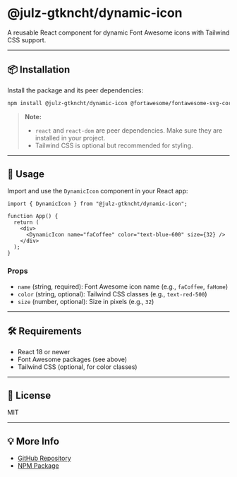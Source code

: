 # @julz-gtkncht/dynamic-icon

A reusable React component for dynamic Font Awesome icons with Tailwind CSS support.

---

## 📦 Installation

Install the package and its peer dependencies:

```bash
npm install @julz-gtkncht/dynamic-icon @fortawesome/fontawesome-svg-core @fortawesome/free-solid-svg-icons @fortawesome/react-fontawesome tailwindcss
```

> **Note:**
>
> - `react` and `react-dom` are peer dependencies. Make sure they are installed in your project.
> - Tailwind CSS is optional but recommended for styling.

---

## 🚀 Usage

Import and use the `DynamicIcon` component in your React app:

```tsx
import { DynamicIcon } from "@julz-gtkncht/dynamic-icon";

function App() {
  return (
    <div>
      <DynamicIcon name="faCoffee" color="text-blue-600" size={32} />
    </div>
  );
}
```

### Props

- `name` (string, required): Font Awesome icon name (e.g., `faCoffee`, `faHome`)
- `color` (string, optional): Tailwind CSS classes (e.g., `text-red-500`)
- `size` (number, optional): Size in pixels (e.g., `32`)

---

## 🛠️ Requirements

- React 18 or newer
- Font Awesome packages (see above)
- Tailwind CSS (optional, for color classes)

---

## 📝 License

MIT

---

## 💡 More Info

- [GitHub Repository](https://github.com/Julz0711/dynamicIcon)
- [NPM Package](https://www.npmjs.com/package/@julz-gtkncht/dynamic-icon)
